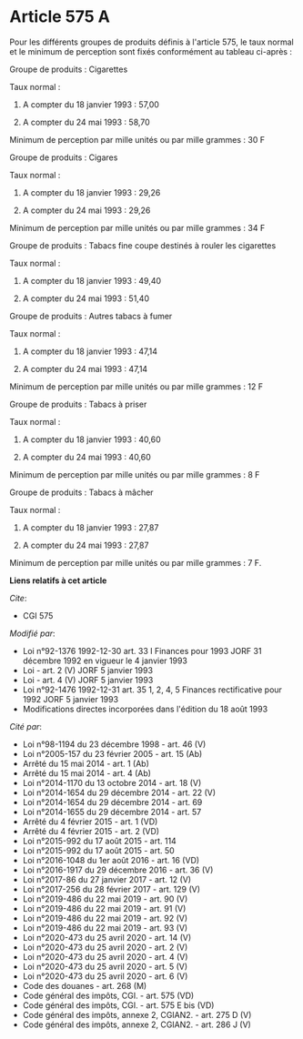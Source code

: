 # Article 575 A

Pour les différents groupes de produits définis à l'article 575, le taux normal et le minimum de perception sont fixés
conformément au tableau ci-après :

Groupe de produits : Cigarettes

Taux normal :

1. A compter du 18 janvier 1993 : 57,00

2. A compter du 24 mai 1993 : 58,70

Minimum de perception par mille unités ou par mille grammes : 30 F

Groupe de produits : Cigares

Taux normal :

1. A compter du 18 janvier 1993 : 29,26

2. A compter du 24 mai 1993 : 29,26

Minimum de perception par mille unités ou par mille grammes : 34 F

Groupe de produits : Tabacs fine coupe destinés à rouler les cigarettes

Taux normal :

1. A compter du 18 janvier 1993 : 49,40

3. A compter du 24 mai 1993 : 51,40

Groupe de produits : Autres tabacs à fumer

Taux normal :

1. A compter du 18 janvier 1993 : 47,14

3. A compter du 24 mai 1993 : 47,14

Minimum de perception par mille unités ou par mille grammes : 12 F

Groupe de produits : Tabacs à priser

Taux normal :

1. A compter du 18 janvier 1993 : 40,60

2. A compter du 24 mai 1993 : 40,60

Minimum de perception par mille unités ou par mille grammes : 8 F

Groupe de produits : Tabacs à mâcher

Taux normal :

1. A compter du 18 janvier 1993 : 27,87

2. A compter du 24 mai 1993 : 27,87

Minimum de perception par mille unités ou par mille grammes : 7 F.

**Liens relatifs à cet article**

_Cite_:

  - CGI 575

_Modifié par_:

  - Loi n°92-1376 1992-12-30 art. 33 I Finances pour 1993 JORF 31 décembre 1992 en vigueur le 4 janvier 1993
  - Loi - art. 2 (V) JORF 5 janvier 1993
  - Loi - art. 4 (V) JORF 5 janvier 1993
  - Loi n°92-1476 1992-12-31 art. 35 1, 2, 4, 5 Finances rectificative pour 1992 JORF 5 janvier 1993
  - Modifications directes incorporées dans l'édition du 18 août 1993

_Cité par_:

  - Loi n°98-1194 du 23 décembre 1998 - art. 46 (V)
  - Loi n°2005-157 du 23 février 2005 - art. 15 (Ab)
  - Arrêté du 15 mai 2014 - art. 1 (Ab)
  - Arrêté du 15 mai 2014 - art. 4 (Ab)
  - Loi n°2014-1170 du 13 octobre 2014 - art. 18 (V)
  - Loi n°2014-1654 du 29 décembre 2014 - art. 22 (V)
  - Loi n°2014-1654 du 29 décembre 2014 - art. 69
  - Loi n°2014-1655 du 29 décembre 2014 - art. 57
  - Arrêté du 4 février 2015 - art. 1 (VD)
  - Arrêté du 4 février 2015 - art. 2 (VD)
  - Loi n°2015-992 du 17 août 2015 - art. 114
  - Loi n°2015-992 du 17 août 2015 - art. 50
  - Loi n°2016-1048 du 1er août 2016 - art. 16 (VD)
  - Loi n°2016-1917 du 29 décembre 2016 - art. 36 (V)
  - Loi n°2017-86 du 27 janvier 2017 - art. 12 (V)
  - Loi n°2017-256 du 28 février 2017 - art. 129 (V)
  - Loi n°2019-486 du 22 mai 2019 - art. 90 (V)
  - Loi n°2019-486 du 22 mai 2019 - art. 91 (V)
  - Loi n°2019-486 du 22 mai 2019 - art. 92 (V)
  - Loi n°2019-486 du 22 mai 2019 - art. 93 (V)
  - Loi n°2020-473 du 25 avril 2020 - art. 14 (V)
  - Loi n°2020-473 du 25 avril 2020 - art. 2 (V)
  - Loi n°2020-473 du 25 avril 2020 - art. 4 (V)
  - Loi n°2020-473 du 25 avril 2020 - art. 5 (V)
  - Loi n°2020-473 du 25 avril 2020 - art. 6 (V)
  - Code des douanes - art. 268 (M)
  - Code général des impôts, CGI. - art. 575 (VD)
  - Code général des impôts, CGI. - art. 575 E bis (VD)
  - Code général des impôts, annexe 2, CGIAN2. - art. 275 D (V)
  - Code général des impôts, annexe 2, CGIAN2. - art. 286 J (V)
